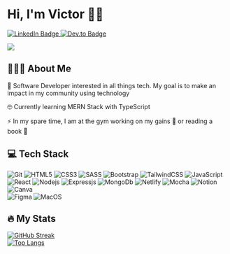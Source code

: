 <h1>
  Hi, I'm Victor 👋🏾
 </h1>

<div id="badges">
  <a href="https://linkedin.com/in/victor-ikee">
    <img src="https://img.shields.io/badge/LinkedIn-blue?style=for-the-badge&logo=linkedin&logoColor=white" alt="LinkedIn Badge"/>
  </a>
  <a href="https://dev.to/developing-vic">
    <img src="https://img.shields.io/badge/Dev.to-black?style=for-the-badge&logo=dev.to&logoColor=black" alt="Dev.to Badge"/>
  </a>
</div>
 
 [![](https://visitcount.itsvg.in/api?id=GloBoiVic&icon=2&color=12)](https://visitcount.itsvg.in)
 
## 👨🏾‍💻 About Me
🔭 Software Developer interested in all things tech. My goal is to make an impact in my community using technology

🤓 Currently learning MERN Stack with TypeScript

⚡ In my spare time, I am at the gym working on my gains 💪 or reading a book 📖

## 💻 Tech Stack
![Git](https://img.shields.io/badge/GIT-E44C30?style=for-the-badge&logo=git&logoColor=white)
![HTML5](https://img.shields.io/badge/html5-%23E34F26.svg?style=for-the-badge&logo=html5&logoColor=white) 
![CSS3](https://img.shields.io/badge/css3-%231572B6.svg?style=for-the-badge&logo=css3&logoColor=white) 
![SASS](https://img.shields.io/badge/SASS-hotpink.svg?style=for-the-badge&logo=SASS&logoColor=white) 
![Bootstrap](https://img.shields.io/badge/bootstrap-%23563D7C.svg?style=for-the-badge&logo=bootstrap&logoColor=white) 
![TailwindCSS](https://img.shields.io/badge/tailwindcss-%2338B2AC.svg?style=for-the-badge&logo=tailwind-css&logoColor=white)
![JavaScript](https://img.shields.io/badge/javascript-%23323330.svg?style=for-the-badge&logo=javascript&logoColor=%23F7DF1E)
![React](https://img.shields.io/badge/React-20232A?style=for-the-badge&logo=react&logoColor=61DAFB)
![Nodejs](https://img.shields.io/badge/Node.js-43853D?style=for-the-badge&logo=node.js&logoColor=white)
![Expressjs](https://img.shields.io/badge/Express.js-404D59?style=for-the-badge)
![MongoDb](https://img.shields.io/badge/MongoDB-4EA94B?style=for-the-badge&logo=mongodb&logoColor=white)
![Netlify](https://img.shields.io/badge/Netlify-00C7B7?style=for-the-badge&logo=netlify&logoColor=white)
![Mocha](https://img.shields.io/badge/mocha.js-323330?style=for-the-badge&logo=mocha&logoColor=Brown)
![Notion](https://img.shields.io/badge/Notion-%23000000.svg?style=for-the-badge&logo=notion&logoColor=white)
![Canva](https://img.shields.io/badge/Canva-%2300C4CC.svg?style=for-the-badge&logo=Canva&logoColor=white) 	
![Figma](https://img.shields.io/badge/figma-%23F24E1E.svg?style=for-the-badge&logo=figma&logoColor=white) 
![MacOS](https://img.shields.io/badge/mac%20os-000000?style=for-the-badge&logo=apple&logoColor=white)

## 🔥 My Stats
[![GitHub Streak](http://github-readme-streak-stats.herokuapp.com?user=GloBoiVic&theme=algolia&hide_border=true&border_radius=4)](https://git.io/streak-stats) <br>
[![Top Langs](https://github-readme-stats.vercel.app/api/top-langs/?username=GloBoiVic&layout=compact&theme=algolia&hide_border=true&border_radius=4)](https://github.com/anuraghazra/github-readme-stats)
